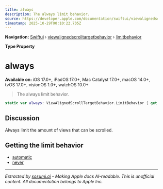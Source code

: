 ```yaml
---
title: always
description: The always limit behavior.
source: https://developer.apple.com/documentation/swiftui/viewalignedscrolltargetbehavior/limitbehavior/always
timestamp: 2025-10-29T00:10:22.735Z
---
```


**Navigation:** [Swiftui](/documentation/swiftui) › [viewalignedscrolltargetbehavior](/documentation/swiftui/viewalignedscrolltargetbehavior) › [limitbehavior](/documentation/swiftui/viewalignedscrolltargetbehavior/limitbehavior)

**Type Property**

# always

**Available on:** iOS 17.0+, iPadOS 17.0+, Mac Catalyst 17.0+, macOS 14.0+, tvOS 17.0+, visionOS 1.0+, watchOS 10.0+

> The always limit behavior.

```swift
static var always: ViewAlignedScrollTargetBehavior.LimitBehavior { get }
```

## Discussion

Always limit the amount of views that can be scrolled.

## Getting the limit behavior

- [automatic](/documentation/swiftui/viewalignedscrolltargetbehavior/limitbehavior/automatic)
- [never](/documentation/swiftui/viewalignedscrolltargetbehavior/limitbehavior/never)

---

*Extracted by [sosumi.ai](https://sosumi.ai) - Making Apple docs AI-readable.*
*This is unofficial content. All documentation belongs to Apple Inc.*
